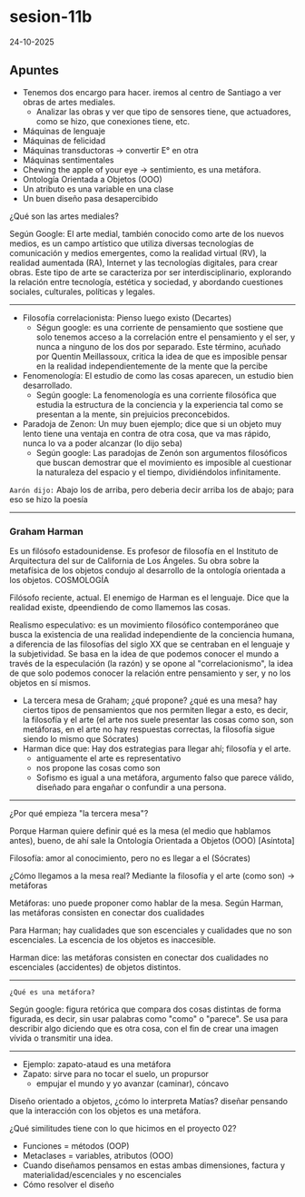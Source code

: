 # sesion-11b

24-10-2025

## Apuntes

- Tenemos dos encargo para hacer. iremos al centro de Santiago a ver obras de artes mediales.
  - Analizar las obras y ver que tipo de sensores tiene, que actuadores, como se hizo, que conexiones tiene, etc.
- Máquinas de lenguaje
- Máquinas de felicidad
- Máquinas transductoras -> convertir E° en otra
- Máquinas sentimentales
- Chewing the apple of your eye -> sentimiento, es una metáfora.
- Ontología Orientada a Objetos (OOO)
- Un atributo es una variable en una clase 
- Un buen diseño pasa desapercibido


¿Qué son las artes mediales?

Según Google: El arte medial, también conocido como arte de los nuevos medios, es un campo artístico que utiliza diversas tecnologías de comunicación y medios emergentes, como la realidad virtual (RV), la realidad aumentada (RA), Internet y las tecnologías digitales, para crear obras. Este tipo de arte se caracteriza por ser interdisciplinario, explorando la relación entre tecnología, estética y sociedad, y abordando cuestiones sociales, culturales, políticas y legales. 

---

- Filosofía correlacionista: Pienso luego existo (Decartes)
  - Ségun google: es una corriente de pensamiento que sostiene que solo tenemos acceso a la correlación entre el pensamiento y el ser, y nunca a ninguno de los dos por separado. Este término, acuñado por Quentin Meillassoux, critica la idea de que es imposible pensar en la realidad independientemente de la mente que la percibe
- Fenomenología: El estudio de como las cosas aparecen, un estudio bien desarrollado.
  - Según google: La fenomenología es una corriente filosófica que estudia la estructura de la conciencia y la experiencia tal como se presentan a la mente, sin prejuicios preconcebidos.
- Paradoja de Zenon: Un muy buen ejemplo; dice que si un objeto muy lento tiene una ventaja en contra de otra cosa, que va mas rápido, nunca lo va a poder alcanzar (lo dijo seba)
  - Según google: Las paradojas de Zenón son argumentos filosóficos que buscan demostrar que el movimiento es imposible al cuestionar la naturaleza del espacio y el tiempo, dividiéndolos infinitamente.

`Aarón dijo:` Abajo los de arriba, pero deberia decir arriba los de abajo; para eso se hizo la poesía

---

### Graham Harman

Es un filósofo estadounidense. Es profesor de filosofía en el Instituto de Arquitectura del sur de California de Los Ángeles. Su obra sobre la metafísica de los objetos condujo al desarrollo de la ontología orientada a los objetos. COSMOLOGÍA

Filósofo reciente, actual. El enemigo de Harman es el lenguaje. Dice que la realidad existe, dpeendiendo de como llamemos las cosas. 

Realismo especulativo: es un movimiento filosófico contemporáneo que busca la existencia de una realidad independiente de la conciencia humana, a diferencia de las filosofías del siglo XX que se centraban en el lenguaje y la subjetividad. Se basa en la idea de que podemos conocer el mundo a través de la especulación (la razón) y se opone al "correlacionismo", la idea de que solo podemos conocer la relación entre pensamiento y ser, y no los objetos en sí mismos. 

- La tercera mesa de Graham; ¿qué propone? ¿qué es una mesa? hay ciertos tipos de pensamientos que nos permiten llegar a esto, es decir, la filosofía y el arte (el arte nos suele presentar las cosas como son, son metáforas, en el arte no hay respuestas correctas, la filosofía sigue siendo lo mismo que Sócrates)
- Harman dice que: Hay dos estrategias para llegar ahí; filosofía y el arte.
  - antiguamente el arte es representativo
  - nos propone las cosas como son
  - Sofismo es igual a una metáfora, argumento falso que parece válido, diseñado para engañar o confundir a una persona.

---

¿Por qué empieza "la tercera mesa"?

Porque Harman quiere definir qué es la mesa (el medio que hablamos antes), bueno, de ahí sale la Ontología Orientada a Objetos (OOO) [Asíntota]

Filosofía: amor al conocimiento, pero no es llegar a el (Sócrates)

¿Cómo llegamos a la mesa real? Mediante la filosofía y el arte (como son) -> metáforas

Metáforas: uno puede proponer como hablar de la mesa. Según Harman, las metáforas consisten en conectar dos cualidades

Para Harman; hay cualidades que son escenciales y cualidades que no son escenciales. La escencia de los objetos es inaccesible.

Harman dice: las metáforas consisten en conectar dos cualidades no escenciales (accidentes) de objetos distintos.

---

`¿Qué es una metáfora?`

Según google: figura retórica que compara dos cosas distintas de forma figurada, es decir, sin usar palabras como "como" o "parece". Se usa para describir algo diciendo que es otra cosa, con el fin de crear una imagen vívida o transmitir una idea.

---

- Ejemplo: zapato-ataud es una metáfora
- Zapato: sirve para no tocar el suelo, un propursor
  - empujar el mundo y yo avanzar (caminar), cóncavo

Diseño orientado a objetos, ¿cómo lo interpreta Matías? diseñar pensando que la interacción con los objetos es una metáfora.

¿Qué similitudes tiene con lo que hicimos en el proyecto 02?

- Funciones = métodos (OOP)
- Metaclases = variables, atributos (OOO)
- Cuando diseñamos pensamos en estas ambas dimensiones, factura y materialidad/escenciales y no escenciales
- Cómo resolver el diseño
